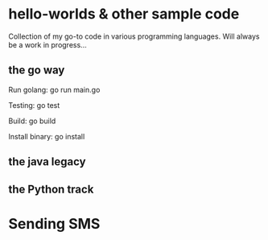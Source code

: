 # hello-worlds & other sample code
Collection of my go-to code in various programming languages. Will always be a work in progress...

## the go way
Run golang: go run main.go

Testing: go test

Build: go build

Install binary: go install

## the java legacy

## the Python track


# Sending SMS
